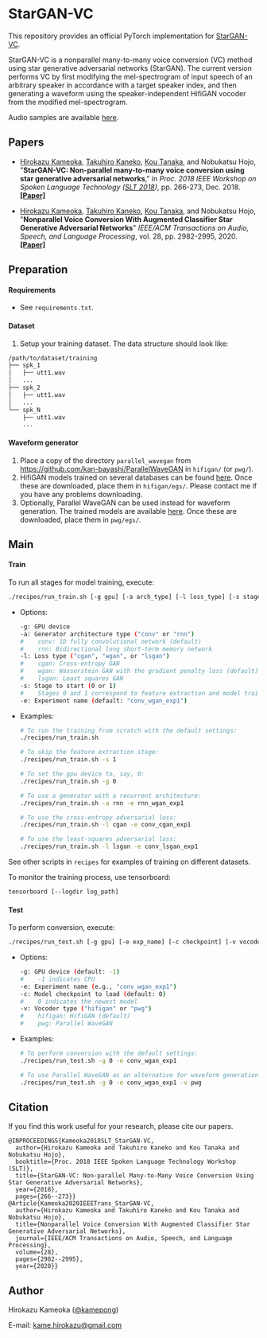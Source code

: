 # StarGAN-VC

This repository provides an official PyTorch implementation for [StarGAN-VC](http://www.kecl.ntt.co.jp/people/kameoka.hirokazu/Demos/stargan-vc3/index.html).

StarGAN-VC is a nonparallel many-to-many voice conversion (VC) method using star generative adversarial networks (StarGAN). The current version performs VC by first modifying the mel-spectrogram of input speech of an arbitrary speaker in accordance with a target speaker index, and then generating a waveform using the speaker-independent HifiGAN vocoder from the modified mel-spectrogram.

Audio samples are available [here](http://www.kecl.ntt.co.jp/people/kameoka.hirokazu/Demos/stargan-vc3/index.html).

## Papers

- [Hirokazu Kameoka](http://www.kecl.ntt.co.jp/people/kameoka.hirokazu/index-e.html), [Takuhiro Kaneko](http://www.kecl.ntt.co.jp/people/kaneko.takuhiro/index.html), [Kou Tanaka](http://www.kecl.ntt.co.jp/people/tanaka.ko/index.html), and Nobukatsu Hojo, "**StarGAN-VC: Non-parallel many-to-many voice conversion using star generative adversarial networks**," in *Proc. 2018 IEEE Workshop on Spoken Language Technology ([SLT 2018](http://www.slt2018.org/))*, pp. 266-273, Dec. 2018. [**[Paper]**](http://www.kecl.ntt.co.jp/people/kameoka.hirokazu/publications/Kameoka2018SLT12_published.pdf) 
  
- [Hirokazu Kameoka](http://www.kecl.ntt.co.jp/people/kameoka.hirokazu/index-e.html), [Takuhiro Kaneko](http://www.kecl.ntt.co.jp/people/kaneko.takuhiro/index.html), [Kou Tanaka](http://www.kecl.ntt.co.jp/people/tanaka.ko/index.html), and Nobukatsu Hojo, "**Nonparallel Voice Conversion With Augmented Classifier Star Generative Adversarial Networks**" *IEEE/ACM Transactions on Audio, Speech, and Language Processing*, vol. 28, pp. 2982-2995, 2020. [**[Paper]**](https://ieeexplore.ieee.org/document/9256995) 

## Preparation

#### Requirements

- See `requirements.txt`.

#### Dataset

1. Setup your training dataset. The data structure should look like:


```bash
/path/to/dataset/training
├── spk_1
│   ├── utt1.wav
│   ...
├── spk_2
│   ├── utt1.wav
│   ...
└── spk_N
    ├── utt1.wav
    ...
```

#### Waveform generator

1. Place a copy of the directory `parallel_wavegan` from https://github.com/kan-bayashi/ParallelWaveGAN in `hifigan/` (or `pwg/`).
2. HifiGAN models trained on several databases can be found [here](https://drive.google.com/drive/folders/1RvagKsKaCih0qhRP6XkSF07r3uNFhB5T?usp=sharing). Once these are downloaded, place them in `hifigan/egs/`. Please contact me if you have any problems downloading.
3. Optionally, Parallel WaveGAN can be used instead for waveform generation. The trained models are available [here](https://drive.google.com/drive/folders/1zRYZ9dx16dONn1SEuO4wXjjgJHaYSKwb?usp=sharing). Once these are downloaded, place them in `pwg/egs/`. 

## Main

#### Train

To run all stages for model training, execute:

```bash
./recipes/run_train.sh [-g gpu] [-a arch_type] [-l loss_type] [-s stage] [-e exp_name]
```

- Options:

  ```bash
  -g: GPU device
  -a: Generator architecture type ("conv" or "rnn")
  #    conv: 1D fully convolutional network (default)
  #    rnn: Bidirectional long short-term memory network
  -l: Loss type ("cgan", "wgan", or "lsgan")
  #    cgan: Cross-entropy GAN
  #    wgan: Wasserstein GAN with the gradient penalty loss (default)
  #    lsgan: Least squares GAN
  -s: Stage to start (0 or 1)
  #    Stages 0 and 1 correspond to feature extraction and model training, respectively.
  -e: Experiment name (default: "conv_wgan_exp1")
  ```

- Examples:

  ```bash
  # To run the training from scratch with the default settings:
  ./recipes/run_train.sh
  
  # To skip the feature extraction stage:
  ./recipes/run_train.sh -s 1
  
  # To set the gpu device to, say, 0:
  ./recipes/run_train.sh -g 0
  
  # To use a generator with a recurrent architecture:
  ./recipes/run_train.sh -a rnn -e rnn_wgan_exp1
  
  # To use the cross-entropy adversarial loss:
  ./recipes/run_train.sh -l cgan -e conv_cgan_exp1
  
  # To use the least-squares adversarial loss:
  ./recipes/run_train.sh -l lsgan -e conv_lsgan_exp1
  ```

See other scripts in `recipes` for examples of training on different datasets. 

To monitor the training process, use tensorboard:

```bash
tensorboard [--logdir log_path]
```

#### Test

To perform conversion, execute:

```bash
./recipes/run_test.sh [-g gpu] [-e exp_name] [-c checkpoint] [-v vocoder]
```

- Options:

  ```bash
  -g: GPU device (default: -1)
  #    -1 indicates CPU
  -e: Experiment name (e.g., "conv_wgan_exp1")
  -c: Model checkpoint to load (default: 0)
  #    0 indicates the newest model
  -v: Vocoder type ("hifigan" or "pwg")
  #    hifigan: HifiGAN (default)
  #    pwg: Parallel WaveGAN
  ```

- Examples:

  ```bash
  # To perform conversion with the default settings:
  ./recipes/run_test.sh -g 0 -e conv_wgan_exp1
  
  # To use Parallel WaveGAN as an alternative for waveform generation:
  ./recipes/run_test.sh -g 0 -e conv_wgan_exp1 -v pwg
  ```

## Citation

If you find this work useful for your research, please cite our papers.

```
@INPROCEEDINGS{Kameoka2018SLT_StarGAN-VC,
  author={Hirokazu Kameoka and Takuhiro Kaneko and Kou Tanaka and Nobukatsu Hojo},
  booktitle={Proc. 2018 IEEE Spoken Language Technology Workshop (SLT)}, 
  title={StarGAN-VC: Non-parallel Many-to-Many Voice Conversion Using Star Generative Adversarial Networks}, 
  year={2018},
  pages={266--273}}
@Article{Kameoka2020IEEETrans_StarGAN-VC,
  author={Hirokazu Kameoka and Takuhiro Kaneko and Kou Tanaka and Nobukatsu Hojo},
  title={Nonparallel Voice Conversion With Augmented Classifier Star Generative Adversarial Networks},
  journal={IEEE/ACM Transactions on Audio, Speech, and Language Processing},
  volume={28},
  pages={2982--2995},
  year={2020}}
```

## Author

Hirokazu Kameoka ([@kamepong](https://github.com/kamepong))

E-mail: kame.hirokazu@gmail.com

